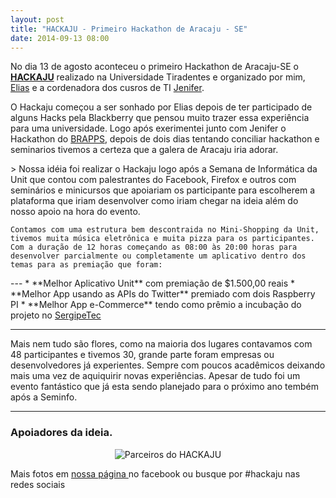 ```yaml
---
layout: post
title: "HACKAJU - Primeiro Hackathon de Aracaju - SE"
date: 2014-09-13 08:00
---
```


<p class="txt-post">
    No dia 13 de agosto aconteceu o primeiro Hackathon de Aracaju-SE o <a href="https://hackaju.com.br"><b>HACKAJU</b></a> realizado na Universidade Tiradentes e organizado por mim, 
    <a href="https://github.com/eliasdevelop">Elias</a> e a cordenadora dos cusros de TI <a href="http://lattes.cnpq.br/9297698513235759">Jenifer</a>.
</p>

<p class="txt-post">
	O Hackaju começou a ser sonhado por Elias depois de ter participado de alguns Hacks pela Blackberry que pensou muito trazer essa experiência para uma universidade. Logo após exerimentei junto com Jenifer o Hackathon do <a href="http://brappsbrasil.com/">BRAPPS</a>, depois de dois dias tentando conciliar hackathon e seminarios tivemos a certeza que a galera de Aracaju iria adorar.
</p>

<p class="txt-post">>
	Nossa idéia foi realizar o Hackaju logo após a Semana de Informática da Unit que contou com palestrantes do Facebook, Firefox e outros com seminários e minicursos que apoiariam os participante para escolherem a plataforma que iriam desenvolver como iriam chegar na ideia além do nosso apoio na hora do evento. 

	Contamos com uma estrutura bem descontraida no Mini-Shopping da Unit, tivemos muita música eletrônica e muita pizza para os participantes. Com a duração de 12 horas começando as 08:00 às 20:00 horas para desenvolver parcialmente ou completamente um aplicativo dentro dos temas para as premiação que foram:
</p>
---
* **Melhor Aplicativo Unit** com premiação de $1.500,00 reais
* **Melhor App usando as APIs do Twitter** premiado com dois Raspberry PI
* **Melhor App e-Commerce** tendo como prêmio a incubação do projeto no <a href="http://www.sergipetec.se.gov.br/">SergipeTec</a>

---

<p class="txt-post">
	Mais nem tudo são flores, como na maioria dos lugares contavamos com 48 participantes e tivemos 30, grande parte foram empresas ou desenvolvedores já experientes. Sempre com poucos acadêmicos deixando mais uma vez de aquiquirir novas experiências. Apesar de tudo foi um evento fantástico que já esta sendo planejado para o próximo ano tembém após a Seminfo.
</p>

---
<h3>
    Apoiadores da ideia.
</h3>
<div style="text-align:center;">
<img src="http://rafaeltavares.co/public/img/posts/talk_hackaju.png" alt="Parceiros do HACKAJU"/>
</div>

<p>Mais fotos em <a href="https://www.facebook.com/hackaju">nossa página </a> no facebook ou busque por #hackaju nas redes sociais</p>
